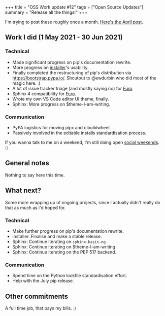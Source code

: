+++
title = "OSS Work update #12"
tags = ["Open Source Updates"]
summary = "Release all the things!"
+++

I'm trying to post these roughly once a month.
[Here's the April post](/blog/2021/05/07/oss-update-11/).

## Work I did (1 May 2021 - 30 Jun 2021)

### Technical

- Made significant progress on pip's documentation rewrite.
- More progress on [installer]'s usability.
- Finally completed the restructuring of pip's distribution via https://bootstrap.pypa.io/. Shoutout to @ewdurbin who did most of the magic here. :)
- A lot of issue tracker triage (and mostly saying no) for [Furo].
- Sphinx 4 compatibility for [Furo].
- Wrote my own VS Code editor UI theme, finally.
- Sphinx: More progress on $theme-I-am-writing.

[sphinx-basic-ng]: https://github.com/pradyunsg/sphinx-basic-ng/
[installer]: https://github.com/pradyunsg/installer
[sphinx-themes.org]: https://sphinx-themes.org/
[furo]: https://pradyunsg.me/furo

### Communication

- PyPA logistics for moving pipx and cibuildwheel.
- Passively involved in the editable installs standardisation process.

If you wanna talk to me on a weekend, I'm still doing open [social weekends]. :)

[social weekends]: https://calendly.com/pradyunsg/weekend-time

## General notes

Nothing to say here this time.

## What next?

Some more wrapping up of ongoing projects, since I actually didn't really do
that as much as I'd hoped for.

### Technical

- Make further progress on pip's documentation rewrite.
- installer: Finalise and make a stable release.
- Sphinx: Continue iterating on `sphinx-basic-ng`.
- Sphinx: Continue iterating on $theme-I-am-writing.
- Sphinx: Continue iterating on the PEP 517 backend.

### Communication

- Spend time on the Python lockfile standardisation effort.
- Help with the July pip release.

## Other commitments

A full time job, that pays my bills. :)
